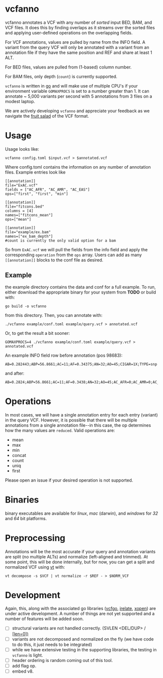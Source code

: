 vcfanno
=======

vcfanno annotates a VCF with any number of *sorted* input BED, BAM, and VCF files.
It does this by finding overlaps as it streams over the sorted files and applying
user-defined operations on the overlapping fields.

For VCF annotations, values are pulled by name from the INFO field. A variant from
the query VCF will only be annotated with a variant from an annotation file if they
have the same position and REF and share at least 1 ALT.

For BED files, values are pulled from (1-based) column number.

For BAM files, only depth (`count`) is currently supported.


`vcfanno` is written in [go](http://golang.org) and will make use of multiple CPU's
if your environment variable `GOMAXPROCS` is set to a number greater than 1. It can
annotate ~ 5,000 variants per second with 5 annotations from 3 files on a modest laptop.

We are actively developing `vcfanno` and appreciate your feedback as we navigate the
[fruit salad](https://www.biostars.org/p/7126/#7136) of the VCF format.

Usage
=====

Usage looks like:

    vcfanno config.toml $input.vcf > $annotated.vcf

Where config.toml contains the information on any number of annotation files.
Example entries look like

```
[[annotation]]
file="ExAC.vcf"
fields = ["AC_AFR", "AC_AMR", "AC_EAS"]
ops=["first", "first", "min"]

[[annotation]]
file="fitcons.bed"
columns = [4]
names=["fitcons_mean"]
ops=["mean"]

[[annotation]]
file="example/ex.bam"
names=["ex_bam_depth"]
#count is currently the only valid option for a bam

```

So from `ExAC.vcf` we will pull the fields from the info field and apply the corresponding
`operation` from the `ops` array. Users can add as many `[[annotation]]` blocks to the
conf file as desired.

Example
-------

the example directory contains the data and conf for a full example. To run, either download
the appropriate binary for your system from **TODO** or build with:

```Shell
go build -o vcfanno
```

from this directory.
Then, you can annotate with:

```Shell
./vcfanno example/conf.toml example/query.vcf > annotated.vcf
```
Or, to get the result a bit sooner:

```Shell
GOMAXPROCS=4 ./vcfanno example/conf.toml example/query.vcf > annotated.vcf
```

An example INFO field row before annotation (pos 98683):
```
AB=0.282443;ABP=56.8661;AC=11;AF=0.34375;AN=32;AO=45;CIGAR=1X;TYPE=snp
```

and after:
```
AB=0.2824;ABP=56.8661;AC=11;AF=0.3438;AN=32;AO=45;AC_AFR=0;AC_AMR=0;AC_EAS=0;fitcons_mean=0.0610
```

Operations
==========

In most cases, we will have a single annotation entry for each entry (variant)
in the query VCF. However, it is possible that there will be multiple annotations
from a single annotation file--in this case, the op determines how the many values
are `reduced`. Valid operations are:

 + mean
 + max
 + min
 + concat
 + count
 + uniq
 + first

Please open an issue if your desired operation is not supported.

Binaries
========

binary executables are available for *linux*, *mac* (darwin), and *windows* for *32* and *64* bit
platforms.

Preprocessing
=============

Annotations will be the most accurate if your query and annotation variants are split (no multiple ALTs) and normalize (left-aligned and
trimmed). At some point, this will be done internally, but for now, you can get a split and normalized VCF using [vt](https://github.com/atks/vt)
with:

```Shell
vt decompose -s $VCF | vt normalize -r $REF - > $NORM_VCF
```

Development
===========

Again, this, along with the associated go libraries ([vcfgo](https://github.com/brentp/vcfgo),
[irelate](https://github.com/brentp/irelate), [xopen](https://github.com/brentp/xopen)) are
under active development. A number of things are not yet supported and a number of features
will be added soon.

- [ ] structural variants are not handled correctly. (SVLEN <DEL/DUP> / <INS> [len=0])
- [ ] variants are not decomposed and normalized on the fly (we have code to do this, it just
      needs to be integrated)
- [ ] while we have extensive testing in the supporting libraries, the testing in `vcfanno` is light.
- [ ] header ordering is random coming out of this tool.
- [ ] add flag op.
- [ ] embed v8.
